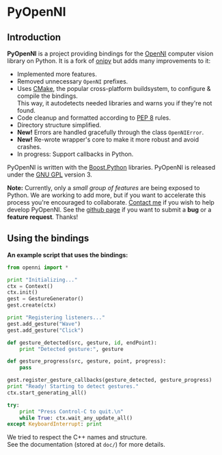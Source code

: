 # PyOpenNI #

## Introduction ##

**PyOpenNI** is a project providing bindings for the [OpenNI](http://openni.org) computer vision library on Python. It is a fork of [onipy](http://code.google.com/p/onipy) but adds many improvements to it:

 * Implemented more features.
 * Removed unnecessary `OpenNI` prefixes.
 * Uses [CMake](http://cmake.org), the popular cross-platform buildsystem, to configure & compile the bindings.  
   This way, it autodetects needed libraries and warns you if they're not found.
 * Code cleanup and formatted according to [PEP 8](http://www.python.org/dev/peps/pep-0008) rules.
 * Directory structure simplified.
 * **New!** Errors are handled gracefully through the class `OpenNIError`.
 * **New!** Re-wrote wrapper's core to make it more robust and avoid crashes.
 * In progress: Support callbacks in Python.

PyOpenNI is written with the [Boost.Python](http://www.boost.org/doc/libs/release/libs/python/doc/index.html) libraries. PyOpenNI is released under the [GNU GPL](http://www.gnu.org/copyleft/gpl.html) version 3.

**Note:** Currently, only a _small group of features_ are being exposed to Python. We are working to add more, but if you want to accelerate this process you're encouraged to collaborate. [Contact me](mailto:jmendeth@gmail.com) if you wish to help develop PyOpenNI.
See the [github page](https://github.com/jmendeth/PyOpenNI) if you want to submit a **bug** or a **feature request**. Thanks!

## Using the bindings ##

**An example script that uses the bindings:**

```python
from openni import *

print "Initializing..."
ctx = Context()
ctx.init()
gest = GestureGenerator()
gest.create(ctx)

print "Registering listeners..."
gest.add_gesture("Wave")
gest.add_gesture("Click")

def gesture_detected(src, gesture, id, endPoint):
    print "Detected gesture:", gesture

def gesture_progress(src, gesture, point, progress):
    pass

gest.register_gesture_callbacks(gesture_detected, gesture_progress)
print "Ready! Starting to detect gestures."
ctx.start_generating_all()

try:
    print "Press Control-C to quit.\n"
    while True: ctx.wait_any_update_all()
except KeyboardInterrupt: print
```

We tried to respect the C++ names and structure.  
See the documentation (stored at `doc/`) for more details.